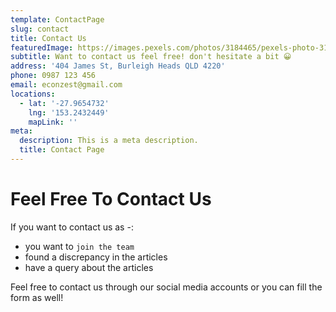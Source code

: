 ```yaml
---
template: ContactPage
slug: contact
title: Contact Us
featuredImage: https://images.pexels.com/photos/3184465/pexels-photo-3184465.jpeg?auto=compress&cs=tinysrgb&dpr=2&w=500
subtitle: Want to contact us feel free! don't hesitate a bit 😀
address: '404 James St, Burleigh Heads QLD 4220'
phone: 0987 123 456
email: econzest@gmail.com
locations:
  - lat: '-27.9654732'
    lng: '153.2432449'
    mapLink: ''
meta:
  description: This is a meta description.
  title: Contact Page
---
```


# Feel Free To Contact Us

If you want to contact us as -:

- you want to `join the team`
- found a discrepancy in the articles
- have a query about the articles 

Feel free to contact us through our social media accounts or you can fill the form as well! 
